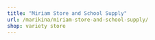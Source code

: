 ```yaml
---
title: "Miriam Store and School Supply"
url: /marikina/miriam-store-and-school-supply/
shop: variety store
---
```

